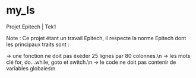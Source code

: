 my_ls
=====

Projet Epitech | Tek1

Note : Ce projet étant un travail Epitech, il respecte la norme Epitech dont les principaux traits sont :

-> une fonction ne doit pas éxéder 25 lignes par 80 colonnes.\n
-> les mots clé for, do...while, goto et switch.\n
-> le code ne doit pas contenir de variables globales\n
